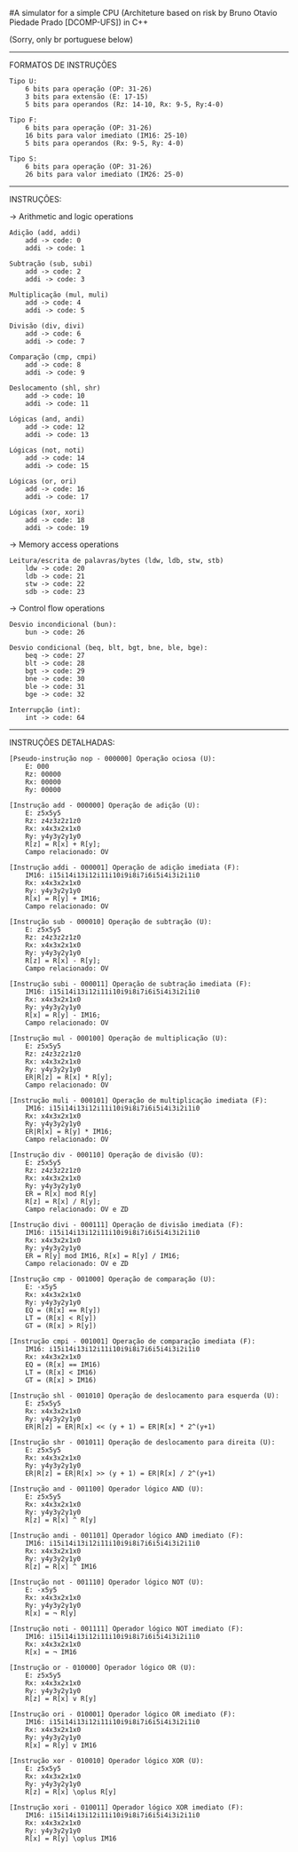 #A simulator for a simple CPU (Architeture based on risk by Bruno Otavio Piedade Prado [DCOMP-UFS]) in C++

(Sorry, only br portuguese below)

---------

FORMATOS DE INSTRUÇÕES

	Tipo U: 
		6 bits para operação (OP: 31-26)
		3 bits para extensão (E: 17-15)
		5 bits para operandos (Rz: 14-10, Rx: 9-5, Ry:4-0)

	Tipo F:
		6 bits para operação (OP: 31-26)
		16 bits para valor imediato (IM16: 25-10)
		5 bits para operandos (Rx: 9-5, Ry: 4-0)

	Tipo S:
		6 bits para operação (OP: 31-26)
		26 bits para valor imediato (IM26: 25-0)

------

INSTRUÇÕES:

-> Arithmetic and logic operations

	Adição (add, addi)
		add -> code: 0
		addi -> code: 1

	Subtração (sub, subi)
		add -> code: 2
		addi -> code: 3

	Multiplicação (mul, muli)
		add -> code: 4
		addi -> code: 5

	Divisão (div, divi)
		add -> code: 6
		addi -> code: 7

	Comparação (cmp, cmpi)
		add -> code: 8
		addi -> code: 9

	Deslocamento (shl, shr)
		add -> code: 10
		addi -> code: 11

	Lógicas (and, andi)
		add -> code: 12
		addi -> code: 13

	Lógicas (not, noti)
		add -> code: 14
		addi -> code: 15

	Lógicas (or, ori)
		add -> code: 16
		addi -> code: 17

	Lógicas (xor, xori)
		add -> code: 18
		addi -> code: 19

-> Memory access operations

	Leitura/escrita de palavras/bytes (ldw, ldb, stw, stb)
		ldw -> code: 20
		ldb -> code: 21
		stw -> code: 22
		sdb -> code: 23

-> Control flow operations

	Desvio incondicional (bun):
		bun -> code: 26

	Desvio condicional (beq, blt, bgt, bne, ble, bge):
		beq -> code: 27
		blt -> code: 28
		bgt -> code: 29
		bne -> code: 30
		ble -> code: 31
		bge -> code: 32

	Interrupção (int):
		int -> code: 64


-------

INSTRUÇÕES DETALHADAS:

	[Pseudo-instrução nop - 000000] Operação ociosa (U):
		E: 000
		Rz: 00000
		Rx: 00000
		Ry: 00000

	[Instrução add - 000000] Operação de adição (U): 
		E: z5x5y5
		Rz: z4z3z2z1z0
		Rx: x4x3x2x1x0
		Ry: y4y3y2y1y0
		R[z] = R[x] + R[y];
		Campo relacionado: OV

	[Instrução addi - 000001] Operação de adição imediata (F): 
		IM16: i15i14i13i12i11i10i9i8i7i6i5i4i3i2i1i0
		Rx: x4x3x2x1x0
		Ry: y4y3y2y1y0
		R[x] = R[y] + IM16;
		Campo relacionado: OV

	[Instrução sub - 000010] Operação de subtração (U): 
		E: z5x5y5
		Rz: z4z3z2z1z0
		Rx: x4x3x2x1x0
		Ry: y4y3y2y1y0
		R[z] = R[x] - R[y];
		Campo relacionado: OV

	[Instrução subi - 000011] Operação de subtração imediata (F): 
		IM16: i15i14i13i12i11i10i9i8i7i6i5i4i3i2i1i0
		Rx: x4x3x2x1x0
		Ry: y4y3y2y1y0
		R[x] = R[y] - IM16;
		Campo relacionado: OV

	[Instrução mul - 000100] Operação de multiplicação (U): 
		E: z5x5y5
		Rz: z4z3z2z1z0
		Rx: x4x3x2x1x0
		Ry: y4y3y2y1y0
		ER|R[z] = R[x] * R[y];
		Campo relacionado: OV

	[Instrução muli - 000101] Operação de multiplicação imediata (F): 
		IM16: i15i14i13i12i11i10i9i8i7i6i5i4i3i2i1i0
		Rx: x4x3x2x1x0
		Ry: y4y3y2y1y0
		ER|R[x] = R[y] * IM16;
		Campo relacionado: OV

	[Instrução div - 000110] Operação de divisão (U): 
		E: z5x5y5
		Rz: z4z3z2z1z0
		Rx: x4x3x2x1x0
		Ry: y4y3y2y1y0
		ER = R[x] mod R[y]
		R[z] = R[x] / R[y];
		Campo relacionado: OV e ZD

	[Instrução divi - 000111] Operação de divisão imediata (F): 
		IM16: i15i14i13i12i11i10i9i8i7i6i5i4i3i2i1i0
		Rx: x4x3x2x1x0
		Ry: y4y3y2y1y0
		ER = R[y] mod IM16, R[x] = R[y] / IM16;
		Campo relacionado: OV e ZD

	[Instrução cmp - 001000] Operação de comparação (U): 
		E: -x5y5
		Rx: x4x3x2x1x0
		Ry: y4y3y2y1y0
		EQ = (R[x] == R[y])
		LT = (R[x] < R[y])
		GT = (R[x] > R[y])

	[Instrução cmpi - 001001] Operação de comparação imediata (F): 
		IM16: i15i14i13i12i11i10i9i8i7i6i5i4i3i2i1i0
		Rx: x4x3x2x1x0
		EQ = (R[x] == IM16)
		LT = (R[x] < IM16)
		GT = (R[x] > IM16)

	[Instrução shl - 001010] Operação de deslocamento para esquerda (U): 
		E: z5x5y5
		Rx: x4x3x2x1x0
		Ry: y4y3y2y1y0
		ER|R[z] = ER|R[x] << (y + 1) = ER|R[x] * 2^(y+1)

	[Instrução shr - 001011] Operação de deslocamento para direita (U): 
		E: z5x5y5
		Rx: x4x3x2x1x0
		Ry: y4y3y2y1y0
		ER|R[z] = ER|R[x] >> (y + 1) = ER|R[x] / 2^(y+1)

	[Instrução and - 001100] Operador lógico AND (U): 
		E: z5x5y5
		Rx: x4x3x2x1x0
		Ry: y4y3y2y1y0
		R[z] = R[x] ^ R[y]

	[Instrução andi - 001101] Operador lógico AND imediato (F): 
		IM16: i15i14i13i12i11i10i9i8i7i6i5i4i3i2i1i0
		Rx: x4x3x2x1x0
		Ry: y4y3y2y1y0
		R[z] = R[x] ^ IM16

	[Instrução not - 001110] Operador lógico NOT (U): 
		E: -x5y5
		Rx: x4x3x2x1x0
		Ry: y4y3y2y1y0
		R[x] = ¬ R[y]

	[Instrução noti - 001111] Operador lógico NOT imediato (F): 
		IM16: i15i14i13i12i11i10i9i8i7i6i5i4i3i2i1i0
		Rx: x4x3x2x1x0
		R[x] = ¬ IM16

	[Instrução or - 010000] Operador lógico OR (U): 
		E: z5x5y5
		Rx: x4x3x2x1x0
		Ry: y4y3y2y1y0
		R[z] = R[x] v R[y]

	[Instrução ori - 010001] Operador lógico OR imediato (F): 
		IM16: i15i14i13i12i11i10i9i8i7i6i5i4i3i2i1i0
		Rx: x4x3x2x1x0
		Ry: y4y3y2y1y0
		R[x] = R[y] v IM16

	[Instrução xor - 010010] Operador lógico XOR (U): 
		E: z5x5y5
		Rx: x4x3x2x1x0
		Ry: y4y3y2y1y0
		R[z] = R[x] \oplus R[y]

	[Instrução xori - 010011] Operador lógico XOR imediato (F): 
		IM16: i15i14i13i12i11i10i9i8i7i6i5i4i3i2i1i0
		Rx: x4x3x2x1x0
		Ry: y4y3y2y1y0
		R[x] = R[y] \oplus IM16
